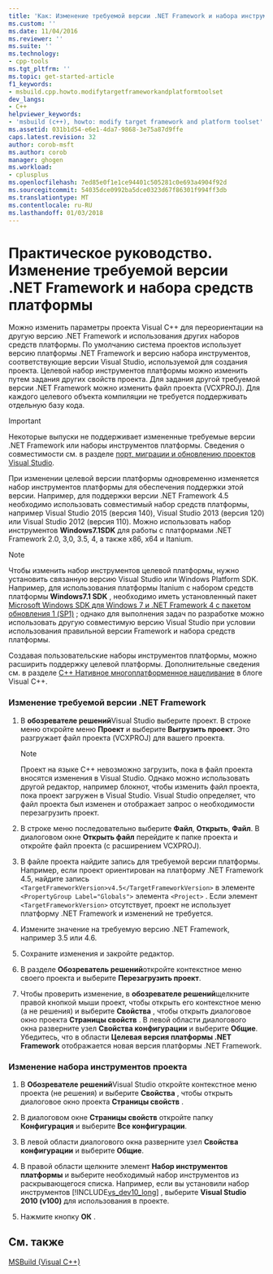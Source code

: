 ```yaml
---
title: 'Как: Изменение требуемой версии .NET Framework и набора инструментов платформы | Документы Microsoft'
ms.custom: ''
ms.date: 11/04/2016
ms.reviewer: ''
ms.suite: ''
ms.technology:
- cpp-tools
ms.tgt_pltfrm: ''
ms.topic: get-started-article
f1_keywords:
- msbuild.cpp.howto.modifytargetframeworkandplatformtoolset
dev_langs:
- C++
helpviewer_keywords:
- 'msbuild (c++), howto: modify target framework and platform toolset'
ms.assetid: 031b1d54-e6e1-4da7-9868-3e75a87d9ffe
caps.latest.revision: 32
author: corob-msft
ms.author: corob
manager: ghogen
ms.workload:
- cplusplus
ms.openlocfilehash: 7ed85e0f1e1ce94401c505281c0e693a4904f92d
ms.sourcegitcommit: 54035dce0992ba5dce0323d67f86301f994ff3db
ms.translationtype: MT
ms.contentlocale: ru-RU
ms.lasthandoff: 01/03/2018
---
```

# <a name="how-to-modify-the-target-framework-and-platform-toolset"></a>Практическое руководство. Изменение требуемой версии .NET Framework и набора средств платформы
Можно изменить параметры проекта Visual C++ для переориентации на другую версию .NET Framework и использования других наборов средств платформы. По умолчанию система проектов использует версию платформы .NET Framework и версию набора инструментов, соответствующие версии Visual Studio, используемой для создания проекта. Целевой набор инструментов платформы можно изменить путем задания других свойств проекта. Для задания другой требуемой версии .NET Framework можно изменить файл проекта (VCXPROJ). Для каждого целевого объекта компиляции не требуется поддерживать отдельную базу кода.  
  
> [!IMPORTANT]
>  Некоторые выпуски не поддерживает измененные требуемые версии .NET Framework или наборы инструментов платформы. Сведения о совместимости см. в разделе [порт, миграции и обновлению проектов Visual Studio](/visualstudio/porting/port-migrate-and-upgrade-visual-studio-projects).  
  
 При изменении целевой версии платформы одновременно изменяется набор инструментов платформы для обеспечения поддержки этой версии. Например, для поддержки версии .NET Framework 4.5 необходимо использовать совместимый набор средств платформы, например Visual Studio 2015 (версия 140), Visual Studio 2013 (версия 120) или Visual Studio 2012 (версия 110). Можно использовать набор инструментов **Windows7.1SDK** для работы с платформами .NET Framework 2.0, 3,0, 3.5, 4, а также x86, x64 и Itanium.  
  
> [!NOTE]
>  Чтобы изменить набор инструментов целевой платформы, нужно установить связанную версию Visual Studio или Windows Platform SDK. Например, для использования платформы Itanium с набором средств платформы **Windows7.1 SDK** , необходимо иметь установленный пакет [Microsoft Windows SDK для Windows 7 и .NET Framework 4 с пакетом обновления 1 (SP1)](http://www.microsoft.com/download/details.aspx?id=8279) ; однако для выполнения задач по разработке можно использовать другую совместимую версию Visual Studio при условии использования правильной версии Framework и набора средств платформы.  
  
 Создавая пользовательские наборы инструментов платформы, можно расширить поддержку целевой платформы. Дополнительные сведения см. в разделе [C++ Нативное многоплатформенное нацеливание](http://go.microsoft.com/fwlink/p/?linkid=196619) в блоге Visual C++.  
  
### <a name="to-change-the-target-framework"></a>Изменение требуемой версии .NET Framework  
  
1.  В **обозревателе решений**Visual Studio выберите проект. В строке меню откройте меню **Проект** и выберите **Выгрузить проект**. Это разгружает файл проекта (VCXPROJ) для вашего проекта.  
  
    > [!NOTE]
    >  Проект на языке C++ невозможно загрузить, пока в файл проекта вносятся изменения в Visual Studio. Однако можно использовать другой редактор, например блокнот, чтобы изменить файл проекта, пока проект загружен в Visual Studio. Visual Studio определяет, что файл проекта был изменен и отображает запрос о необходимости перезагрузить проект.  
  
2.  В строке меню последовательно выберите **Файл**, **Открыть**, **Файл**. В диалоговом окне **Открыть файл** перейдите к папке проекта и откройте файл проекта (с расширением VCXPROJ).  
  
3.  В файле проекта найдите запись для требуемой версии платформы. Например, если проект ориентирован на платформу .NET Framework 4.5, найдите запись `<TargetFrameworkVersion>v4.5</TargetFrameworkVersion>` в элементе `<PropertyGroup Label="Globals">` элемента `<Project>` . Если элемент `<TargetFrameworkVersion>` отсутствует, проект не использует платформу .NET Framework и изменений не требуется.  
  
4.  Измените значение на требуемую версию .NET Framework, например 3.5 или 4.6.  
  
5.  Сохраните изменения и закройте редактор.  
  
6.  В разделе **Обозреватель решений**откройте контекстное меню своего проекта и выберите **Перезагрузить проект**.  
  
7.  Чтобы проверить изменение, в **обозревателе решений**щелкните правой кнопкой мыши проект, чтобы открыть его контекстное меню (а не решения) и выберите **Свойства** , чтобы открыть диалоговое окно проекта **Страницы свойств** . В левой области диалогового окна разверните узел **Свойства конфигурации** и выберите **Общие**. Убедитесь, что в области **Целевая версия платформы .NET Framework** отображается новая версия платформы .NET Framework.  
  
### <a name="to-change-the-project-toolset"></a>Изменение набора инструментов проекта  
  
1.  В **Обозревателе решений**Visual Studio откройте контекстное меню проекта (не решения) и выберите **Свойства** , чтобы открыть диалоговое окно проекта **Страницы свойств** .  
  
2.  В диалоговом окне **Страницы свойств** откройте папку **Конфигурация** и выберите **Все конфигурации**.  
  
3.  В левой области диалогового окна разверните узел **Свойства конфигурации** и выберите **Общие**.  
  
4.  В правой области щелкните элемент **Набор инструментов платформы** и выберите необходимый набор инструментов из раскрывающегося списка. Например, если вы установили набор инструментов [!INCLUDE[vs_dev10_long](../build/includes/vs_dev10_long_md.md)] , выберите **Visual Studio 2010 (v100)** для использования в проекте.  
  
5.  Нажмите кнопку **ОК** .  
  
## <a name="see-also"></a>См. также  
 [MSBuild (Visual C++)](../build/msbuild-visual-cpp.md)